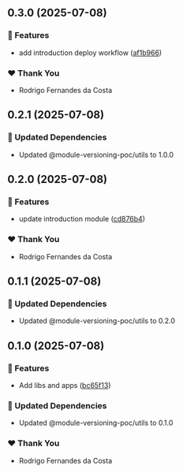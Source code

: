 ## 0.3.0 (2025-07-08)

### 🚀 Features

- add introduction deploy workflow ([af1b966](https://github.com/rcosta-daon/module-versioning-poc/commit/af1b966))

### ❤️ Thank You

- Rodrigo Fernandes da Costa

## 0.2.1 (2025-07-08)

### 🧱 Updated Dependencies

- Updated @module-versioning-poc/utils to 1.0.0

## 0.2.0 (2025-07-08)

### 🚀 Features

- update introduction module ([cd876b4](https://github.com/rcosta-daon/module-versioning-poc/commit/cd876b4))

### ❤️ Thank You

- Rodrigo Fernandes da Costa

## 0.1.1 (2025-07-08)

### 🧱 Updated Dependencies

- Updated @module-versioning-poc/utils to 0.2.0

## 0.1.0 (2025-07-08)

### 🚀 Features

- Add libs and apps ([bc65f13](https://github.com/rcosta-daon/module-versioning-poc/commit/bc65f13))

### 🧱 Updated Dependencies

- Updated @module-versioning-poc/utils to 0.1.0

### ❤️ Thank You

- Rodrigo Fernandes da Costa